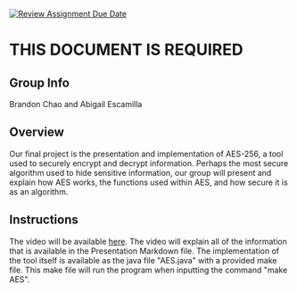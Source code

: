 [![Review Assignment Due Date](https://classroom.github.com/assets/deadline-readme-button-24ddc0f5d75046c5622901739e7c5dd533143b0c8e959d652212380cedb1ea36.svg)](https://classroom.github.com/a/ecp4su41)
# THIS DOCUMENT IS REQUIRED
## Group Info

Brandon Chao and Abigail Escamilla

## Overview

Our final project is the presentation and implementation of AES-256, a tool used to securely encrypt and decrypt information. Perhaps the most secure algorithm used to hide sensitive information, our group will present and explain how AES works, the functions used within AES, and how secure it is as an algorithm. 

## Instructions

The video will be available [here](https://drive.google.com/file/d/1RDACNe1QCrerhUBK7kidZzs5lbjNunVR/view?usp=sharing). The video will explain all of the information that is available in the Presentation Markdown file. The implementation of the tool itself is available as the java file "AES.java" with a provided make file. This make file will run the program when inputting the command "make AES".
